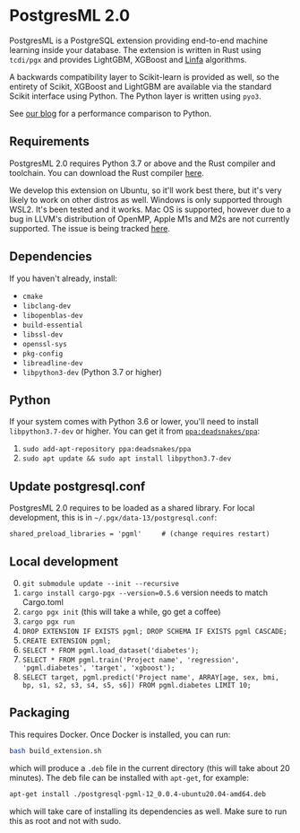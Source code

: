 # PostgresML 2.0

PostgresML is a PostgreSQL extension providing end-to-end machine learning inside your database. The extension is written in Rust using `tcdi/pgx` and provides LightGBM, XGBoost and [Linfa](https://github.com/rust-ml/linfa) algorithms.

A backwards compatibility layer to Scikit-learn is provided as well, so the entirety of Scikit, XGBoost and LightGBM are available via the standard Scikit interface using Python. The Python layer is written using `pyo3`.

See [our blog](https://postgresml.org/blog/postgresml-is-moving-to-rust-for-our-2.0-release/) for a performance comparison to Python.

## Requirements

PostgresML 2.0 requires Python 3.7 or above and the Rust compiler and toolchain. You can download the Rust compiler [here](https://rust-lang.org).

We develop this extension on Ubuntu, so it'll work best there, but it's very likely to work on other distros as well. Windows is only supported through WSL2. It's been tested and it works. Mac OS is supported, however due to a bug in LLVM's distribution of OpenMP, Apple M1s and M2s are not currently supported. The issue is being tracked [here](https://github.com/postgresml/postgresml/issues/364).

## Dependencies

If you haven't already, install:

- `cmake`
- `libclang-dev`
- `libopenblas-dev`
- `build-essential`
- `libssl-dev`
- `openssl-sys`
- `pkg-config`
- `libreadline-dev`
- `libpython3-dev` (Python 3.7 or higher)

## Python

If your system comes with Python 3.6 or lower, you'll need to install `libpython3.7-dev` or higher. You can get it from [`ppa:deadsnakes/ppa`](https://launchpad.net/~deadsnakes/+archive/ubuntu/ppa):

1. `sudo add-apt-repository ppa:deadsnakes/ppa`
2. `sudo apt update && sudo apt install libpython3.7-dev`


## Update postgresql.conf

PostgresML 2.0 requires to be loaded as a shared library. For local development, this is in `~/.pgx/data-13/postgresql.conf`:

```
shared_preload_libraries = 'pgml'     # (change requires restart)
```

## Local development

0. `git submodule update --init --recursive`
1. `cargo install cargo-pgx --version=0.5.6` version needs to match Cargo.toml
2. `cargo pgx init` (this will take a while, go get a coffee)
3. `cargo pgx run`
4. `DROP EXTENSION IF EXISTS pgml; DROP SCHEMA IF EXISTS pgml CASCADE;`
5. `CREATE EXTENSION pgml;`
6. `SELECT * FROM pgml.load_dataset('diabetes');`
7. `SELECT * FROM pgml.train('Project name', 'regression', 'pgml.diabetes', 'target', 'xgboost');`
8. `SELECT target, pgml.predict('Project name', ARRAY[age, sex, bmi, bp, s1, s2, s3, s4, s5, s6]) FROM pgml.diabetes LIMIT 10;`

## Packaging

This requires Docker. Once Docker is installed, you can run:

```bash
bash build_extension.sh
```

which will produce a `.deb` file in the current directory (this will take about 20 minutes). The deb file can be installed with `apt-get`, for example:

```bash
apt-get install ./postgresql-pgml-12_0.0.4-ubuntu20.04-amd64.deb
```

which will take care of installing its dependencies as well. Make sure to run this as root and not with sudo.
